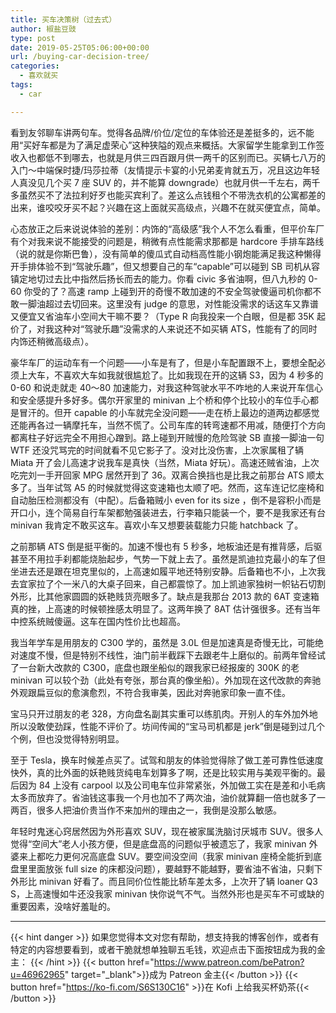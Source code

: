 ```yaml
---
title: 买车决策树（过去式）
author: 椒盐豆豉
type: post
date: 2019-05-25T05:06:00+00:00
url: /buying-car-decision-tree/
categories:
  - 喜欢就买
tags:
  - car

---
```

 
看到友邻聊车讲两句车。觉得各品牌/价位/定位的车体验还是差挺多的，远不能用“买好车都是为了满足虚荣心”这种狭隘的观点来概括。大家留学生能拿到工作签收入也都低不到哪去，也就是月供三四百跟月供一两千的区别而已。买辆七八万的入门～中端保时捷/玛莎拉蒂（友情提示卡宴的小兄弟麦肯就五万，况且这边年轻人真没见几个买 7 座 SUV 的，并不能算 downgrade）也就月供一千左右，两千多虽然买不了法拉利好歹也能买宾利了。差这么点钱租个不带洗衣机的公寓都差的出来，谁咬咬牙买不起？兴趣在这上面就买高级点，兴趣不在就买便宜点，简单。

心态放正之后来说说体验的差别：内饰的“高级感”我个人不怎么看重，但平价车厂有个对我来说不能接受的问题是，稍微有点性能需求那都是 hardcore 手排车路线（说的就是你斯巴鲁），没有简单的傻瓜式自动档高性能小钢炮能满足我这种懒得开手排体验不到“驾驶乐趣”，但又想要自己的车“capable”可以碰到 SB 司机从容镇定地切过去比中指然后扬长而去的能力。你看 civic 多省油啊，但八九秒的 0-60 你受的了？高速 ramp 上碰到开的奇慢不敢加速的不安全驾驶傻逼司机你都不敢一脚油超过去切回来。这里没有 judge 的意思，对性能没需求的话这车又靠谱又便宜又省油车小空间大干嘛不要？（Type R 向我投来一个白眼，但是都 35K 起价了，对我这种对“驾驶乐趣”没需求的人来说还不如买辆 ATS，性能有了的同时内饰还稍微高级点）。

豪华车厂的运动车有一个问题——小车是有了，但是小车配置跟不上，要想全配必须上大车，不喜欢大车如我就很尴尬了。比如我现在开的这辆 S3，因为 4 秒多的 0-60 和说走就走 40～80 加速能力，对我这种驾驶水平不咋地的人来说开车信心和安全感提升多好多。偶尔开家里的 minivan 上个桥和停个比较小的车位手心都是冒汗的。但开 capable 的小车就完全没问题——走在桥上最边的道两边都感觉还能再各过一辆摩托车，当然不慌了。公司车库的转弯速都不用减，随便打个方向都离柱子好远完全不用担心蹭到。路上碰到开贼慢的危险驾驶 SB 直接一脚油一句 WTF 还没咒骂完的时间就看不见它影子了。没对比没伤害，上次家属租了辆 Miata 开了会儿高速才说我车是真快（当然，Miata 好玩）。高速还贼省油，上次吃完刘一手开回家 MPG 居然开到了 36。双离合换挡也是比我之前那台 ATS 顺太多了。当年试驾 A5 的时候就觉得这变速箱也太顺了吧。然而，这车连记忆座椅和自动胎压检测都没有（中配）。后备箱贼小 even for its size ，倒不是容积小而是开口小，连个简易自行车架都勉强装进去，行李箱只能装一个，要不是我家还有台 minivan 我肯定不敢买这车。喜欢小车又想要装载能力只能 hatchback 了。

之前那辆 ATS 倒是挺平衡的。加速不慢也有 5 秒多，地板油还是有推背感，后驱甚至不用拉手刹都能烧胎起步，气势一下就上去了。虽然是凯迪拉克最小的车了但坐进去还是跟在坦克里似的，上高速如履平地还特别安静。后备箱也不小，上次我去宜家拉了个一米八的大桌子回来，自己都震惊了。加上凯迪家独树一帜钻石切割外形，比其他家圆圆的妖艳贱货亮眼多了。缺点是我那台 2013 款的 6AT 变速箱真的挫，上高速的时候顿挫感太明显了。这两年换了 8AT 估计强很多。还有当年中控系统贼傻逼。这车在国内性价比也超高。

我当年学车是用朋友的 C300 学的，虽然是 3.0L 但是加速真是奇慢无比，可能绝对速度不慢，但是特别不线性，油门前半截踩下去跟老牛上磨似的。前两年曾经试了一台新大改款的 C300，底盘也跟坐船似的跟我家已经报废的 300K 的老 minivan 可以较个劲（此处有夸张，那台真的像坐船）。外加现在这代改款的奔驰外观跟扁豆似的愈演愈烈，不符合我审美，因此对奔驰家印象一直不佳。

宝马只开过朋友的老 328，方向盘名副其实重可以练肌肉。开别人的车外加外地所以没敢使劲踩，性能不评价了。坊间传闻的“宝马司机都是 jerk”倒是碰到过几个个例，但也没觉得特别明显。

至于 Tesla，换车时候差点买了。试驾和朋友的体验觉得除了做工差可靠性低速度快外，真的比外面的妖艳贱货纯电车划算多了啊，还是比较实用与美观平衡的。最后因为 84 上没有 carpool 以及公司电车位非常紧张，外加做工实在是差和小毛病太多而放弃了。省油钱这事我一个月也加不了两次油，油价就算翻一倍也就多了一两百，很多人把油价贵当作不来加州的理由之一，我倒是没那么敏感。

年轻时鬼迷心窍居然因为外形喜欢 SUV，现在被家属洗脑讨厌城市 SUV。很多人觉得“空间大”老人小孩方便，但是底盘高的问题似乎被遗忘了，我家 minivan 外婆来上都吃力更何况高底盘 SUV。要空间没空间（我家 minivan 座椅全能折到底盘里里面放张 full size 的床都没问题），要越野不能越野，要省油不省油，只剩下外形比 minivan 好看了。而且同价位性能比轿车差太多，上次开了辆 loaner Q3 S，上高速慢如牛还没我家 minivan 快你说气不气。当然外形也是买车不可或缺的重要因素，没啥好羞耻的。

---
{{< hint danger >}}
如果您觉得本文对您有帮助，想支持我的博客创作，或者有特定的内容想要看到，或者干脆就想单独聊五毛钱，欢迎点击下面按钮成为我的金主：
{{< /hint >}}
{{< button href="https://www.patreon.com/bePatron?u=46962965" target="_blank">}}成为 Patreon 金主{{< /button >}}
{{< button href="https://ko-fi.com/S6S130C16" >}}在 Kofi 上给我买杯奶茶{{< /button >}}